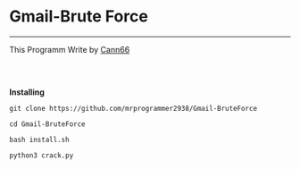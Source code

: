 # Gmail-Brute Force
<hr>

This Programm Write by [Cann66](https://github.com/cann66dev) 
<br>

```

```
<br>


**Installing**
```
git clone https://github.com/mrprogrammer2938/Gmail-BruteForce

cd Gmail-BruteForce

bash install.sh

python3 crack.py
```
